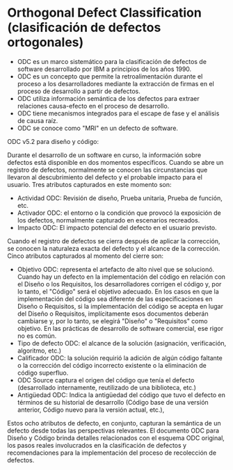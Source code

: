 # Orthogonal Defect Classification (clasificación de defectos ortogonales)


* ODC es un marco sistemático para la clasificación de defectos de software desarrollado por IBM a principios de los años 1990.
* ODC es un concepto que permite la retroalimentación durante el proceso a los desarrolladores mediante la extracción de firmas en el proceso de desarrollo a partir de defectos.
* ODC utiliza información semántica de los defectos para extraer relaciones causa-efecto en el proceso de desarrollo.
* ODC tiene mecanismos integrados para el escape de fase y el análisis de causa raíz.
* ODC se conoce como "MRI" en un defecto de software.

ODC v5.2 para diseño y código:

Durante el desarrollo de un software en curso, la información sobre defectos está disponible en dos momentos específicos. Cuando se abre un registro de defectos, normalmente se conocen las circunstancias que llevaron al descubrimiento del defecto y el probable impacto para el usuario. Tres atributos capturados en este momento son:

* Actividad ODC: Revisión de diseño, Prueba unitaria, Prueba de función, etc.
* Activador ODC: el entorno o la condición que provocó la exposición de los defectos, normalmente capturado en escenarios recreados.
* Impacto ODC: El impacto potencial del defecto en el usuario previsto.

Cuando el registro de defectos se cierra después de aplicar la corrección, se conocen la naturaleza exacta del defecto y el alcance de la corrección. Cinco atributos capturados al momento del cierre son:

* Objetivo ODC: representa el artefacto de alto nivel que se solucionó. Cuando hay un defecto en la implementación del código en relación con el Diseño o los Requisitos, los desarrolladores corrigen el código y, por lo tanto, el "Código" será el objetivo adecuado. En los casos en que la implementación del código sea diferente de las especificaciones en Diseño o Requisitos, si la implementación del código se acepta en lugar del Diseño o Requisitos, implícitamente esos documentos deberán cambiarse y, por lo tanto, se elegirá "Diseño" o "Requisitos" como objetivo. En las prácticas de desarrollo de software comercial, ese rigor no es común.
* Tipo de defecto ODC: el alcance de la solución (asignación, verificación, algoritmo, etc.)
* Calificador ODC: la solución requirió la adición de algún código faltante o la corrección del código incorrecto existente o la eliminación de código superfluo.
* ODC Source captura el origen del código que tenía el defecto (desarrollado internamente, reutilizado de una biblioteca, etc.)
* Antigüedad ODC: Indica la antigüedad del código que tuvo el defecto en términos de su historial de desarrollo (Código base de una versión anterior, Código nuevo para la versión actual, etc.),

Estos ocho atributos de defecto, en conjunto, capturan la semántica de un defecto desde todas las perspectivas relevantes. El documento ODC para Diseño y Código brinda detalles relacionados con el esquema ODC original, los pasos reales involucrados en la clasificación de defectos y recomendaciones para la implementación del proceso de recolección de defectos.
